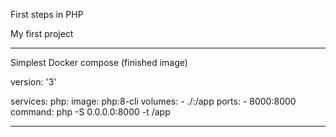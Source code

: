 First steps in PHP

My first project

************************************************
Simplest Docker compose (finished image)

version: '3'

services:
  php:
    image: php:8-cli
    volumes:
      - ./:/app
    ports:
      - 8000:8000
    command: php -S 0.0.0.0:8000 -t /app

*************************************************